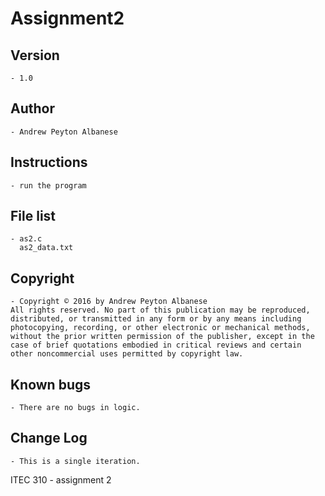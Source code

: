 # Assignment2

## Version 
	- 1.0
## Author 
	- Andrew Peyton Albanese
## Instructions 
	- run the program
## File list 
	- as2.c
	  as2_data.txt
## Copyright 
	- Copyright © 2016 by Andrew Peyton Albanese
	All rights reserved. No part of this publication may be reproduced, distributed, or transmitted in any form or by any means including photocopying, recording, or other electronic or mechanical methods, without the prior written permission of the publisher, except in the case of brief quotations embodied in critical reviews and certain other noncommercial uses permitted by copyright law.
## Known bugs
	- There are no bugs in logic.
## Change Log 
	- This is a single iteration.

ITEC 310 - assignment 2
